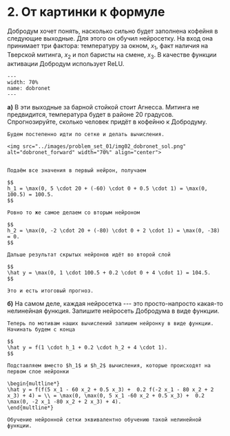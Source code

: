 # 2. От картинки к формуле

Добродум хочет понять, насколько сильно будет заполнена кофейня в следующие выходные. Для этого он обучил нейросетку. На вход она принимает три фактора: температуру за окном, $x_1$, факт наличия на Тверской митинга, $x_2$ и пол баристы на смене, $x_3$.  В качестве функции активации Добродум использует ReLU. 

```{figure} ../images/problem_set_01/img02_dobronet.png
---
width: 70%
name: dobronet
---
```

__а)__ В эти выходные за барной стойкой стоит Агнесса. Митинга не предвидится, температура будет в районе $20$ градусов. Спрогнозируйте, сколько человек придёт в кофейню к Добродуму. 


```{dropdown} Решение
Будем постепенно идти по сетке и делать вычисления.

<img src="../images/problem_set_01/img02_dobronet_sol.png" alt="dobronet_forward" width="70%" align="center">


Подаём все значения в первый нейрон, получаем

$$
h_1 = \max(0, 5 \cdot 20 + (-60) \cdot 0 + 0.5 \cdot 1) = \max(0, 100.5) = 100.5.
$$

Ровно то же самое делаем со вторым нейроном

$$
h_2 = \max(0, -2 \cdot 20 + (-80) \cdot 0 + 2 \cdot 1) = \max(0, -38) = 0.
$$

Дальше результат скрытых нейронов идёт во второй слой

$$
\hat y = \max(0, 1 \cdot 100.5 + 0.2 \cdot 0 + 4 \cdot 1) = 104.5.
$$

Это и есть итоговый прогноз.

```

__б)__ На самом деле, каждая нейросетка --- это просто-напросто какая-то нелинейная функция. Запишите нейросеть Добродума в виде функции.


```{dropdown} Решение
Теперь по мотивам наших вычислений запишем нейронку в виде функции. Начинать будем с конца

$$
\hat y = f(1 \cdot h_1 + 0.2 \cdot h_2 + 4 \cdot 1).
$$

Подставляем вместо $h_1$ и $h_2$ вычисления, которые происходят на первом слое нейронки

\begin{multline*}
\hat y = f(f(5 x_1 - 60 x_2 + 0.5 x_3) +  0.2 f(-2 x_1 - 80 x_2 + 2 x_3) + 4) = \\ = \max(0, \max(0, 5 x_1 -60 x_2 + 0.5 x_3) +  0.2 \max(0, -2 x_1 -80 x_2 + 2 x_3) + 4).
\end{multline*}

Обучение нейронной сетки эквивалентно обучению такой нелинейной функции.

```
